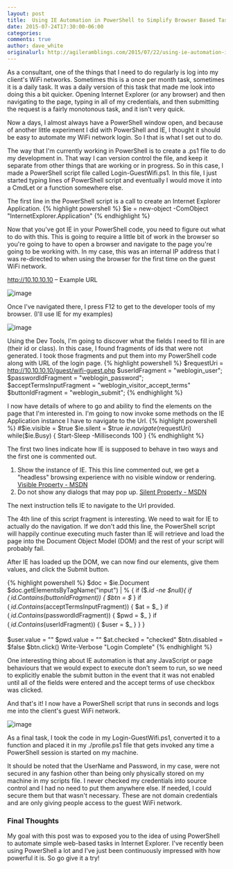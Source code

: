 ```yaml
---
layout: post
title:  Using IE Automation in PowerShell to Simplify Browser Based Tasks
date: 2015-07-24T17:30:00-06:00
categories:
comments: true
author: dave_white
originalurl: http://agileramblings.com/2015/07/22/using-ie-automation-in-powershell-to-simplify-tasks/
---
```


As a consultant, one of the things that I need to do regularly is log into my client's WiFi networks. Sometimes this is a once per month task, sometimes it is a daily task. It was a daily version of this task that made me look into doing this a bit quicker. Opening Internet Explorer (or any browser) and then navigating to the page, typing in all of my credentials, and then submitting the request is a fairly monotonous task, and it isn't very quick.

Now a days, I almost always have a PowerShell window open, and because of another little experiment I did with PowerShell and IE, I thought it should be easy to automate my WiFi network login. So I that is what I set out to do.

The way that I'm currently working in PowerShell is to create a .ps1 file to do my development in. That way I can version control the file, and keep it separate from other things that are working or in progress. So in this case, I made a PowerShell script file called Login-GuestWifi.ps1. In this file, I just started typing lines of PowerShell script and eventually I would move it into a CmdLet or a function somewhere else.

The first line in the PowerShell script is a call to create an Internet Explorer Application.
{% highlight powershell %}
$ie = new-object -ComObject "InternetExplorer.Application"
{% endhighlight %}

Now that you've got IE in your PowerShell code, you need to figure out what to do with this. This is going to require a little bit of work in the browser so you're going to have to open a browser and navigate to the page you're going to be working with. In my case, this was an internal IP address that I was re-directed to when using the browser for the first time on the guest WiFi network.

http://10.10.10.10 – Example URL

![image][1]

Once I've navigated there, I press F12 to get to the developer tools of my browser. (I'll use IE for my examples)

![image][2]

Using the Dev Tools, I'm going to discover what the fields I need to fill in are (their id or class). In this case, I found fragments of ids that were not generated. I took those fragments and put them into my PowerShell code along with URL of the login page.
{% highlight powershell %}
$requestUri = http://10.10.10.10/guest/wifi-guest.php
$userIdFragment = "weblogin_user";
$passwordIdFragment = "weblogin_password";
$acceptTermsInputFragment = "weblogin_visitor_accept_terms"
$buttonIdFragment = "weblogin_submit";
{% endhighlight %}

I now have details of where to go and ability to find the elements on the page that I'm interested in. I'm going to now invoke some methods on the IE Application instance I have to navigate to the Url.
{% highlight powershell %}
#$ie.visible = $true
$ie.silent = $true
$ie.navigate($requestUri)
while($ie.Busy) { Start-Sleep -Milliseconds 100 }
{% endhighlight %}

The first two lines indicate how IE is supposed to behave in two ways and the first one is commented out.

1. Show the instance of IE. This this line commented out, we get a "headless" browsing experience with no visible window or rendering.  [Visible Property - MSDN][3]
2. Do not show any dialogs that may pop up. [Silent Property - MSDN][5]

The next instruction tells IE to navigate to the Url provided.

The 4th line of this script fragment is interesting. We need to wait for IE to actually do the navigation. If we don't add this line, the PowerShell script will happily continue executing much faster than IE will retrieve and load the page into the Document Object Model (DOM) and the rest of your script will probably fail.

After IE has loaded up the DOM, we can now find our elements, give them values, and click the Submit button.

{% highlight powershell %}
$doc = $ie.Document
$doc.getElementsByTagName("input") | % {
    if ($_.id -ne $null){
        if ($_.id.Contains($buttonIdFragment)) { $btn = $_ }
        if ($_.id.Contains($acceptTermsInputFragment)) { $at = $_ }
        if ($_.id.Contains($passwordIdFragment)) { $pwd = $_ }
        if ($_.id.Contains($userIdFragment)) { $user = $_ }
    }
}

$user.value = "<user name="" here="">"
$pwd.value = "<password here="">"
$at.checked = "checked"
$btn.disabled = $false
$btn.click()
Write-Verbose "Login Complete"
{% endhighlight %}

One interesting thing about IE automation is that any JavaScript or page behaviours that we would expect to execute don't seem to run, so we need to explicitly enable the submit button in the event that it was not enabled until all of the fields were entered and the accept terms of use checkbox was clicked.

And that's it! I now have a PowerShell script that runs in seconds and logs me into the client's guest WiFi network.

![image][4]

As a final task, I took the code in my Login-GuestWifi.ps1, converted it to a function and placed it in my ./profile.ps1 file that gets invoked any time a PowerShell session is started on my machine.

It should be noted that the UserName and Password, in my case, were not secured in any fashion other than being only physically stored on my machine in my scripts file. I never checked my credentials into source control and I had no need to put them anywhere else. If needed, I could secure them but that wasn't necessary. These are not domain credentials and are only giving people access to the guest WiFi network.

### Final Thoughts

My goal with this post was to exposed you to the idea of using PowerShell to automate simple web-based tasks in Internet Explorer. I've recently been using PowerShell a lot and I've just been continuously impressed with how powerful it is. So go give it a try!

[1]: http://agileramblings.files.wordpress.com/2015/07/image_thumb.png?w=244&amp;h=186 "image"
[2]: http://agileramblings.files.wordpress.com/2015/07/image_thumb1.png?w=244&amp;h=219 "image"
[3]: https://msdn.microsoft.com/en-us/library/aa752082%28v=vs.85%29.aspx "https://msdn.microsoft.com/en-us/library/aa752082%28v=vs.85%29.aspx"
[4]: http://agileramblings.files.wordpress.com/2015/07/image_thumb2.png?w=244&amp;h=80 "image"
[5]: https://msdn.microsoft.com/en-us/library/aa752074(v=vs.85).aspx "https://msdn.microsoft.com/en-us/library/aa752074(v=vs.85).aspx"